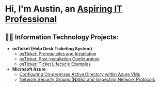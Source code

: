 <h1>Hi, I'm Austin, an <a href="https://linkedin.com/in/ajoseph03"> Aspiring IT Professional</a>

<h2>👨‍💻 Information Technology Projects:</h2>

- <b>osTicket (Help Desk Ticketing System)</b>
  - [osTicket: Prerequisites and Installation](https://github.com/AustinmJoseph/ostiket-prereqs)
  - [osTicket: Post-Installation Configuration](https://github.com/AustinmJoseph/post-install-config)
  - [osTicket: Ticket Lifecycle Examples](https://github.com/AustinmJoseph/ticket-lifecycle)
- <b>Microsoft Azure</b>
  - [Configuring On-premises Active Directory within Azure VMs](https://github.com/AustinmJoseph/configure-ad)
  - [Network Security Groups (NSGs) and Inspecting Network Protocols](https://github.com/AustinmJoseph/azure-network-protocols)

